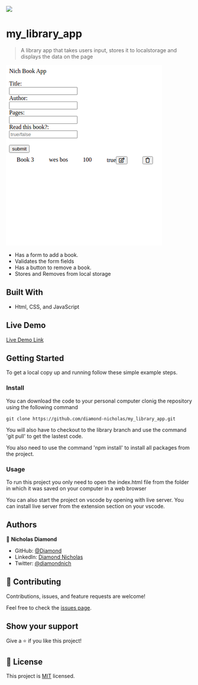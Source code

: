 ![](https://img.shields.io/badge/Microverse-blueviolet)

# my_library_app

> A library app that takes users input, stores it to localstorage and displays the data on the page

![screenshot](./lib.png)

 - Has a form to add a book.
 - Validates the form fields
 - Has a button to remove a book.
 - Stores and Removes from local storage

## Built With

- Html, CSS, and JavaScript

## Live Demo

[Live Demo Link](https://my-library-app-82v6sha73-diamond-nicholas.vercel.app/)

## Getting Started


To get a local copy up and running follow these simple example steps.

### Install

You can download the code to your personal computer clonig the repository using the following command

```
git clone https://github.com/diamond-nicholas/my_library_app.git

```
You will also have to checkout to the library branch and use the command 'git pull' to get the lastest code.

You also need to use the command 'npm install' to install all packages from the project.

### Usage

To run this project you only need to open the index.html file from the folder in which it was saved on your computer in a web browser

You can also start the project on vscode by opening with live server. You can install live server from the extension section on your vscode.



## Authors

👤 **Nicholas Diamond**

- GitHub: [@Diamond](https://github.com/diamond-nicholas)
- LinkedIn: [Diamond Nicholas](https://www.linkedin.com/in/diamond-nicholas/)
- Twitter: [@diamondnich](https://twitter.com/diamondnich)

## 🤝 Contributing

Contributions, issues, and feature requests are welcome!

Feel free to check the [issues page](https://github.com/diamond-nicholas/my_library_app/issues).

## Show your support

Give a ⭐️ if you like this project!



## 📝 License

This project is [MIT](./LICENSE) licensed.